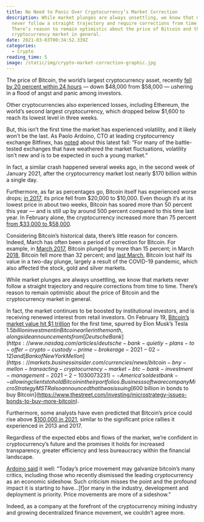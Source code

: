```yaml
---
title: No Need to Panic Over Cryptocurrency’s Market Correction
description: While market plunges are always unsettling, we know that markets
  never follow a straight trajectory and require corrections from time to time.
  There’s reason to remain optimistic about the price of Bitcoin and the
  cryptocurrency market in general.
date: 2021-03-03T00:34:52.339Z
categories:
  - Crypto
reading_time: 5
image: /static/img/crypto-market-correction-graphic.jpg
---
```

The price of Bitcoin, the world’s largest cryptocurrency asset, recently [fell by 20 percent within 24 hours](https://www.financemagnates.com/cryptocurrency/news/cryptocurrency-market-loses-200-billion-in-24-hours/) — down $48,000 from $58,000 — ushering in a flood of angst and panic among investors.

Other cryptocurrencies also experienced losses, including Ethereum, the world’s second largest cryptocurrency, which dropped below $1,600 to reach its lowest level in three weeks.

But, this isn’t the first time the market has experienced volatility, and it likely won’t be the last. As Paolo Ardoino, CTO at leading cryptocurrency exchange Bitfinex, has [noted](https://www.independent.co.uk/life-style/gadgets-and-tech/bitcoin-price-crash-2021-why-b1806038.html) about this latest fall: “For many of the battle-tested exchanges that have weathered the market fluctuations, volatility isn’t new and is to be expected in such a young market.”

In fact, a similar crash happened several weeks ago, in the second week of January 2021, after the cryptocurrency market lost nearly $170 billion within a single day.

Furthermore, as far as percentages go, Bitcoin itself has experienced worse drops; [in 2017](https://www.coindesk.com/900-20000-bitcoins-historic-2017-price-run-revisited), its price fell from $20,000 to $10,000. Even though it’s at its lowest price in about two weeks, Bitcoin has soared more than 50 percent this year — and is still up by around 500 percent compared to this time last year. In February alone, the cryptocurrency increased more than 75 percent [from $33,000 to $58,000](https://news.yahoo.com/bitcoin-keeps-hitting-highs-tesla-032411271.html).

Considering Bitcoin’s historical data, there’s little reason for concern. Indeed, March has often been a period of correction for Bitcoin. For example, in [March 2017](https://www.vox.com/new-money/2017/3/10/14888744/bitcoin-etf-rejected-crash), Bitcoin plunged by more than 15 percent; in March [2018](https://www.cnbc.com/2018/04/02/bitcoins-market-value-should-fall-by-more-than-a-third-before-year-end-swiss-researchers-say.html), Bitcoin fell more than 32 percent; and [last March](https://www.cnbc.com/2020/03/13/bitcoin-loses-half-of-its-value-in-two-day-plunge.html), Bitcoin lost half its value in a two-day plunge, largely a result of the COVID-19 pandemic, which also affected the stock, gold and silver markets.

While market plunges are always unsettling, we know that markets never follow a straight trajectory and require corrections from time to time. There’s reason to remain optimistic about the price of Bitcoin and the cryptocurrency market in general.

In fact, the market continues to be boosted by institutional investors, and is receiving renewed interest from retail investors. On February 19, [Bitcoin’s market value hit $1 trillion](https://www.coindesk.com/bitcoin-1-trillion-market-value) for the first time, spurred by Elon Musk’s Tesla $1.5 billion investment in Bitcoin earlier in the month, alongside announcements from [Deutsche Bank](https://www.nasdaq.com/articles/deutsche-bank-quietly-plans-to-offer-crypto-custody-prime-brokerage-2021-02-12) and [Bank of New York Mellon](https://markets.businessinsider.com/currencies/news/bitcoin-bny-mellon-transacting-cryptocurrency-market-btc-bank-investment-management-2021-2-1030073231) -- America’s oldest bank -- allowing clients to hold Bitcoin in their portfolios. Business software company MicroStrategy MSTR also announced that it was issuing [$600 billion in bonds to buy Bitcoin](https://www.thestreet.com/investing/microstrategy-issues-bonds-to-buy-more-bitcoin).

Furthermore, some analysts have even predicted that Bitcoin’s price could rise above [$100,000 in 2021](https://www.cnbc.com/2021/01/05/jpmorgan-bitcoin-price-could-rise-to-146k-as-it-competes-with-gold.html), similar to the significant price rallies it experienced in 2013 and 2017.

Regardless of the expected ebbs and flows of the market, we’re confident in cryptocurrency’s future and the promises it holds for increased transparency, greater efficiency and less bureaucracy within the financial landscape.

[Ardoino said](https://www.independent.co.uk/life-style/gadgets-and-tech/bitcoin-price-crash-2021-why-b1806038.html) it well: “Today’s price movement may galvanize bitcoin’s many critics, including those who recently dismissed the leading cryptocurrency as an economic sideshow. Such criticism misses the point and the profound impact it is starting to have...\[f]or many in the industry, development and deployment is priority. Price movements are more of a sideshow.”

Indeed, as a company at the forefront of the cryptocurrency mining industry and growing decentralized finance movement, we couldn’t agree more.
